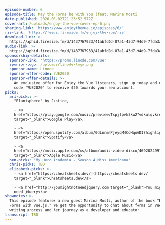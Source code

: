 ```yaml
---
episode-number: 6
episode-title: May the Forms be with You (feat. Marina Mosti)
date-published: 2020-03-02T21:23:52.572Z
cover-art: /uploads/enjoy-the-vue-cover-ep-6.png
sharing-link: 'https://www.enjoythevue.io/episodes/6/'
rss-link: 'https://feeds.fireside.fm/enjoy-the-vue/rss'
download-link: >-
  https://aphid.fireside.fm/d/1437767933/41abfd1d-87a1-43d7-94d9-7fda3a5120e1/ebea7a82-444b-4511-8e5f-be7d3b459a0e.mp3
audio-link: >-
  https://aphid.fireside.fm/d/1437767933/41abfd1d-87a1-43d7-94d9-7fda3a5120e1/ebea7a82-444b-4511-8e5f-be7d3b459a0e.mp3
sponsorship-details:
  sponsor-link: 'https://promo.linode.com/vue'
  sponsor-logo: /uploads/linode-logo.png
  sponsor-name: Linode
  sponsor-offer-code: VUE2020
  sponsor-offer-details: >-
    An exclusive offer for Enjoy the Vue listeners, sign up today and use promo
    code 'VUE2020' to receive $20 towards your new account.
picks:
  ari-picks: >-
    "Planisphere" by Justice,

    - <a
    href="https://play.google.com/music/preview/Txpjfpvk3kw27vdkulqvkremgcy?play=1"
    target="_blank">Google Play</a>,

    - <a
    href="https://open.spotify.com/album/0dLnnm4PjeyqM4CoHqo6DI?highlight=spotify:track:18IARgL5t0TkfCvARd8Ndn"
    target="_blank">Spotify</a>

    - <a
    href="https://music.apple.com/us/album/audio-video-disco/469202499?i=469202552&ign-gact=3&ls=1"
    target="_blank">Apple Music</a>
  ben-picks: 'My Hero Academia - Season 4,Miss Americana'
  chris-picks: TBD
  elizabeth-picks: >-
    - <a href="https://cheatsheets.dev/](https://cheatsheets.dev/
    target="_blank">Cheatsheets.dev</a>

    - <a href="http://youmightnotneedjquery.com target="_blank">You might not
    need jQuery</a>
shownotes: >-
  This episode features a new guest Marina Mosti, author of the book "Build
  Forms with Vue.js." We get the opportunity to chat about forms in Vue, her
  writing process and her journey as a developer and educator.
transcript: TBD
---
```


